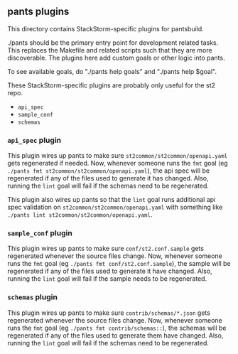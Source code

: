 ## pants plugins

This directory contains StackStorm-specific plugins for pantsbuild.

./pants should be the primary entry point for development related tasks.
This replaces the Makefile and related scripts such that they are more discoverable.
The plugins here add custom goals or other logic into pants.

To see available goals, do "./pants help goals" and "./pants help $goal".

These StackStorm-specific plugins are probably only useful for the st2 repo.
- `api_spec`
- `sample_conf`
- `schemas`

### `api_spec` plugin

This plugin wires up pants to make sure `st2common/st2common/openapi.yaml`
gets regenerated if needed. Now, whenever someone runs the `fmt` goal
(eg `./pants fmt st2common/st2common/openapi.yaml`), the api spec will
be regenerated if any of the files used to generate it has changed.
Also, running the `lint` goal will fail if the schemas need to be
regenerated.

This plugin also wires up pants so that the `lint` goal runs additional
api spec validation on `st2common/st2common/openapi.yaml` with something
like `./pants lint st2common/st2common/openapi.yaml`.

### `sample_conf` plugin

This plugin wires up pants to make sure `conf/st2.conf.sample` gets
regenerated whenever the source files change. Now, whenever someone runs
the `fmt` goal (eg `./pants fmt conf/st2.conf.sample`), the sample will
be regenerated if any of the files used to generate it have changed.
Also, running the `lint` goal will fail if the sample needs to be
regenerated.

### `schemas` plugin

This plugin wires up pants to make sure `contrib/schemas/*.json` gets
regenerated whenever the source files change. Now, whenever someone runs
the `fmt` goal (eg `./pants fmt contrib/schemas::`), the schemas will
be regenerated if any of the files used to generate them have changed.
Also, running the `lint` goal will fail if the schemas need to be
regenerated.
